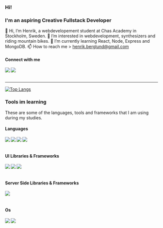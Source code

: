 ### Hi!

<h3>I'm an aspiring Creative Fullstack Developer</h3>


👋 Hi, I’m Henrik, a webdevelopement student at Chas Academy in Stockholm, Sweden.
👀 I’m interested in webdevelopment, synthesizers and riding mountain bikes.
🌱 I’m currently learning React, Node, Express and MongoDB.
📫 How to reach me > henrik.berglund@gmail.com


#### Connect with me

<a href="https://www.linkedin.com/in/henrik-berglund-77109614/"><img align="left" src="https://img.shields.io/badge/LinkedIn-0A66C2?&style=for-the-badge&logo=LinkedIn&logoColor=white" /></a>
<a href="mailto:henrik.berglund@hotmail.com"><img align="left" src="https://img.shields.io/badge/Email-EA4335?&style=for-the-badge&logo=Gmail&logoColor=white" /></a>

<br/><br/>

---

[![Top Langs](https://github-readme-stats.vercel.app/api/top-langs/?username=Hekski&layout=compact)](https://github.com/anuraghazra/github-readme-stats)

### Tools im learning

<p>These are some of the languages, tools and frameworks that I am using during my studies.</p>

<h4>Languages</h4>
<p>
  <img align="left" src="https://img.shields.io/badge/Html-1c1c1c?&style=flat-square&logo=Html5" />
  <img align="left" src="https://img.shields.io/badge/Css-1c1c1c?&style=flat-square&logo=Css3" />
  <img align="left" src="https://img.shields.io/badge/JavaScript-1c1c1c?&style=flat-square&logo=JavaScript" />
  <!---
  <img align="left" src="https://img.shields.io/badge/TypeScript-1c1c1c?&style=flat-square&logo=TypeScript" />
  --->
  <img align="left" src="https://img.shields.io/badge/PHP-1c1c1c?&style=flat-square&logo=PHP" />
</p>
  
<br/><br/>

<h4>UI Libraries & Frameworks</h4>
<p>
  <img align="left" src="https://img.shields.io/badge/React-1c1c1c?&style=flat-square&logo=React" />
  <img align="left" src="https://img.shields.io/badge/Angular-1c1c1c?&style=flat-square&logo=Angular" />
  <!---
  <img align="left" src="https://img.shields.io/badge/Next-1c1c1c?&style=flat-square&logo=Next.js" />
  <img align="left" src="https://img.shields.io/badge/Gatsby-1c1c1c?&style=flat-square&logo=Gatsby" />
  
  <img align="left" src="https://img.shields.io/badge/React Native-1c1c1c?&style=flat-square&logo=React" />
  --->
  <img align="left" src="https://img.shields.io/badge/Laravel-1c1c1c?&style=flat-square&logo=Laravel" />
</p>
  
<br/><br/>

<h4>Server Side Libraries & Frameworks</h4>
<p>
  <img align="left" src="https://img.shields.io/badge/Laravel-1c1c1c?&style=flat-square&logo=Laravel" />
</p>

<br/><br/>

<h4>Os</h4>
<p>
  <img align="left" src="https://img.shields.io/badge/MacOs-000000?&style=for-the-badge&logo=Apple&logoColor=white" />
  <img align="left" src="https://img.shields.io/badge/Windows-00979D?&style=for-the-badge&logo=Windows&logoColor=white" />
</p>



<br/><br/>

<!---
Hekski/Hekski is a ✨ special ✨ repository because its `README.md` (this file) appears on your GitHub profile.
You can click the Preview link to take a look at your changes.
--->
